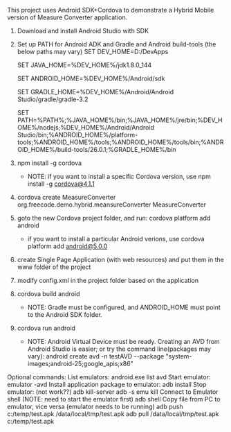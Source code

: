 This project uses Android SDK+Cordova to demonstrate a Hybrid Mobile version of Measure Converter application.

1. Download and install Android Studio with SDK
2. Set up PATH for Android ADK and Gradle and Android build-tools (the below paths may vary)
   SET DEV_HOME=D:/DevApps
   
   SET JAVA_HOME=%DEV_HOME%/jdk1.8.0_144
   
   SET ANDROID_HOME=%DEV_HOME%/Android/sdk
   
   SET GRADLE_HOME=%DEV_HOME%/Android/Android Studio/gradle/gradle-3.2
   
   SET PATH=%PATH%;%JAVA_HOME%/bin;%JAVA_HOME%/jre/bin;%DEV_HOME%/nodejs;%DEV_HOME%/Android/Android Studio/bin;%ANDROID_HOME%/platform-tools;%ANDROID_HOME%/tools;%ANDROID_HOME%/tools/bin;%ANDROID_HOME%/build-tools/26.0.1;%GRADLE_HOME%/bin
   
3. npm install -g cordova
   - NOTE: if you want to install a specific Cordova version, use npm install -g cordova@4.1.1
4. cordova create MeasureConverter org.freecode.demo.hybrid.meansureConverter MeasureConverter
5. goto the new Cordova project folder, and run: cordova platform add android
   - if you want to install a particular Android verions, use cordova platform add android@5.0.0
6. create Single Page Application (with web resources) and put them in the www folder of the project
7. modify config.xml in the project folder based on the application
8. cordova build android
   - NOTE: Gradle must be configured, and ANDROID_HOME must point to the Android SDK folder.
9. cordova run android 
   - NOTE: Android Virtual Device must be ready. Creating an AVD from Android Studio is easier; or try the command line(packages may vary): android create avd -n testAVD --package "system-images;android-25;google_apis;x86"

Optional commands:
List emulators: 
	android.exe list avd
Start emulator:
	emulator -avd <emulator name>
Install application package to emulator:
	adb install <emulator name> <package name.apk>
Stop emulator: (not work??)
	adb kill-server
	adb -s <emulator name> emu kill
Connect to Emulator shell (NOTE: need to start the emulator first)
    adb shell
Copy file from PC to emulator, vice versa (emulator needs to be running)
    adb push c:/temp/test.apk /data/local/tmp/test.apk
	adb pull /data/local/tmp/test.apk c:/temp/test.apk

